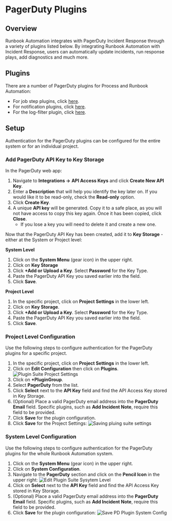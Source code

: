 # PagerDuty Plugins

## Overview

Runbook Automation integrates with PagerDuty Incident Response through a variety of plugins listed below.
By integrating Runbook Automation with Incident Response, users can automatically update incidents, run response plays, add diagnostics and much more.

## Plugins

There are a number of PagerDuty plugins for Process and Runbook Automation:

- For job step plugins, click [here](/manual/jobs/job-plugins/workflow-steps/pagerduty.md).
- For notification plugins, click [here](/manual/notifications/pagerduty.md).
- For the log-filter plugin, click [here](https://support.pagerduty.com/docs/automation-actions#configure-automation-actions-log-for-runbook-and-process-automation).

## Setup

Authentication for the PagerDuty plugins can be configured for the entire system or for an individual project.

### Add PagerDuty API Key to Key Storage
In the PagerDuty web app:

1. Navigate to **Integrations ->**  **API Access Keys** and click **Create New API Key**.
2. Enter a **Description** that will help you identify the key later on. If you would like it to be read-only, check the **Read-only** option.
3. Click **Create Key**.
4. A unique **API key** will be generated. Copy it to a safe place, as you will not have access to copy this key again. Once it has been copied, click **Close**.
    * If you lose a key you will need to delete it and create a new one.

Now that the PagerDuty API Key has been created, add it to **Key Storage** - either at the System or Project level:

**System Level**
1. Click on the **System Menu** (gear icon) in the upper right.
2. Click on **Key Storage**
3. Click **+Add or Upload a Key**. Select **Password** for the Key Type.  
4. Paste the PagerDuty API Key you saved earlier into the field.
5. Click **Save**.

**Project Level**
1. In the specific project, click on **Project Settings** in the lower left.
2. Click on **Key Storage**.
3. Click **+Add or Upload a Key**. Select **Password** for the Key Type.
4. Paste the PagerDuty API Key you saved earlier into the field.
5. Click **Save**.

### Project Level Configuration

Use the following steps to configure authentication for the PagerDuty plugins for a specific project.

1. In the specific project, click on **Project Settings** in the lower left.
2. Click on **Edit Configuration** then click on **Plugins**.
![Plugin Suite Project Settings](/assets/img/plugin-groups-project-settings.png)<br>
3. Click on **+PluginGroup**.
4. Select **PagerDuty** from the list.
5. Click **Select** next to the **API Key** field and find the API Access Key stored in Key Storage.
6. (Optional) Place a valid PagerDuty email address into the **PagerDuty Email** field. Specific plugins, such as **Add Incident Note**, require this field to be provided.
7. Click **Save** for the plugin configuration.
8. Click **Save** for the Project Settings:
![Saving pluing suite settings](/assets/img/saving-plugin-suite-settings.png)<br>

### System Level Configuration

Use the following steps to configure authentication for the PagerDuty plugins for the whole Runbook Automation system.

1. Click on the **System Menu** (gear icon) in the upper right.
2. Click on **System Configuration**.
3. Navigate to the **PagerDuty** section and click on the **Pencil Icon** in the upper right:
![Edit Plugin Suite Sysytem Level](/assets/img/edit-plugin-suite-system-level.png)
4. Click on **Select** next to the **API Key** field and find the API Access Key stored in Key Storage.
5. (Optional) Place a valid PagerDuty email address into the **PagerDuty Email** field. Specific plugins, such as **Add Incident Note**, require this field to be provided.
6. Click **Save** for the plugin configuration:
![Save PD Plugin System Config](/assets/img/save-pd-system-plugin-config.png)
